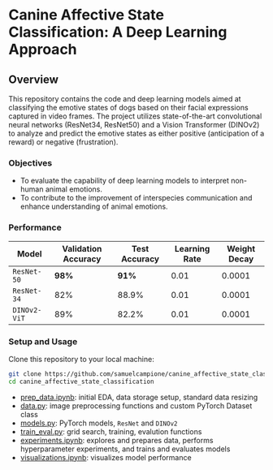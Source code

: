 # Canine Affective State Classification: A Deep Learning Approach

## Overview
This repository contains the code and deep learning models aimed at classifying the emotive states of dogs based on their facial expressions captured in video frames. The project utilizes state-of-the-art convolutional neural networks (ResNet34, ResNet50) and a Vision Transformer (DINOv2) to analyze and predict the emotive states as either positive (anticipation of a reward) or negative (frustration).

### Objectives
- To evaluate the capability of deep learning models to interpret non-human animal emotions.
- To contribute to the improvement of interspecies communication and enhance understanding of animal emotions.

### Performance
| Model   | Validation Accuracy | Test Accuracy | Learning Rate | Weight Decay |
|---------|----------|----------|----------|----------|
| `ResNet-50` |**98%**| **91%**|0.01 | 0.0001 |
| `ResNet-34` | 82% | 88.9% |0.01 | 0.0001 |
| `DINOv2-ViT` | 89% | 82.2% |0.01 | 0.0001 |


### Setup and Usage
Clone this repository to your local machine:
```bash
git clone https://github.com/samuelcampione/canine_affective_state_classification.git
cd canine_affective_state_classification
```

- [prep_data.ipynb](https://github.com/samuelcampione/canine_affective_state_classification/blob/main/prep_data.ipynb): initial EDA, data storage setup, standard data resizing
- [data.py](https://github.com/samuelcampione/canine_affective_state_classification/blob/main/data.py):  image preprocessing functions and custom PyTorch Dataset class
- [models.py](https://github.com/samuelcampione/canine_affective_state_classification/blob/main/models.py): PyTorch models,  `ResNet` and `DINOv2`
- [train_eval.py](https://github.com/samuelcampione/canine_affective_state_classification/blob/main/train_eval.py): grid search, training, evalution functions
- [experiments.ipynb](https://github.com/samuelcampione/canine_affective_state_classification/blob/main/experiments.ipynb): explores and prepares data, performs hyperparameter experiments, and trains and evaluates models
- [visualizations.ipynb](https://github.com/samuelcampione/canine_affective_state_classification/blob/main/visualizations.ipynb): visualizes model performance

